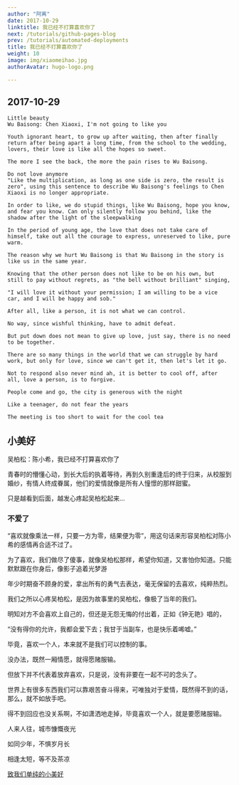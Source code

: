 ```yaml
---
author: "阿离"
date: 2017-10-29
linktitle: 我已经不打算喜欢你了
next: /tutorials/github-pages-blog
prev: /tutorials/automated-deployments
title: 我已经不打算喜欢你了
weight: 10
image: img/xiaomeihao.jpg
authorAvatar: hugo-logo.png

---
```


## 2017-10-29
```
Little beauty
Wu Baisong: Chen Xiaoxi, I'm not going to like you

Youth ignorant heart, to grow up after waiting, then after finally return after being apart a long time, from the school to the wedding, lovers, their love is like all the hopes so sweet.

The more I see the back, the more the pain rises to Wu Baisong.

Do not love anymore
"Like the multiplication, as long as one side is zero, the result is zero", using this sentence to describe Wu Baisong's feelings to Chen Xiaoxi is no longer appropriate.

In order to like, we do stupid things, like Wu Baisong, hope you know, and fear you know. Can only silently follow you behind, like the shadow after the light of the sleepwalking

In the period of young age, the love that does not take care of himself, take out all the courage to express, unreserved to like, pure warm.

The reason why we hurt Wu Baisong is that Wu Baisong in the story is like us in the same year.

Knowing that the other person does not like to be on his own, but still to pay without regrets, as "the bell without brilliant" singing,

"I will love it without your permission; I am willing to be a vice car, and I will be happy and sob."

After all, like a person, it is not what we can control.

No way, since wishful thinking, have to admit defeat.

But put down does not mean to give up love, just say, there is no need to be together.

There are so many things in the world that we can struggle by hard work, but only for love, since we can't get it, then let's let it go.

Not to respond also never mind ah, it is better to cool off, after all, love a person, is to forgive.

People come and go, the city is generous with the night

Like a teenager, do not fear the years

The meeting is too short to wait for the cool tea

```
## 小美好

吴柏松：陈小希，我已经不打算喜欢你了

青春时的懵懂心动，到长大后的执着等待，再到久别重逢后的终于归来，从校服到婚纱，有情人终成眷属，他们的爱情就像是所有人憧憬的那样甜蜜。

只是越看到后面，越发心疼起吴柏松起来...


### 不爱了

“喜欢就像乘法一样，只要一方为零，结果便为零”，用这句话来形容吴柏松对陈小希的感情再合适不过了。

为了喜欢，我们做尽了傻事，就像吴柏松那样，希望你知道，又害怕你知道。只能默默跟在你身后，像影子追着光梦游

年少时期奋不顾身的爱，拿出所有的勇气去表达，毫无保留的去喜欢，纯粹热烈。

我们之所以心疼吴柏松，是因为故事里的吴柏松，像极了当年的我们。

明知对方不会喜欢上自己的，但还是无怨无悔的付出着，正如《钟无艳》唱的，

“没有得你的允许，我都会爱下去；我甘于当副车，也是快乐着唏嘘。”

毕竟，喜欢一个人，本来就不是我们可以控制的事。

没办法，既然一厢情愿，就得愿赌服输。

但放下并不代表着放弃喜欢，只是说，没有非要在一起不可的念头了。

世界上有很多东西我们可以靠艰苦奋斗得来，可唯独对于爱情，既然得不到的话，那么，就不如放手吧。

得不到回应也没关系啊，不如潇洒地走掉，毕竟喜欢一个人，就是要愿赌服输。

人来人往，城市慷慨夜光

如同少年，不惧岁月长

相逢太短，等不及茶凉

<a  href="https://v.qq.com/x/cover/41dicgms0277zoz/v0025u7iuf8.html?ptag=qqbrowser" >致我们单纯的小美好</a>

